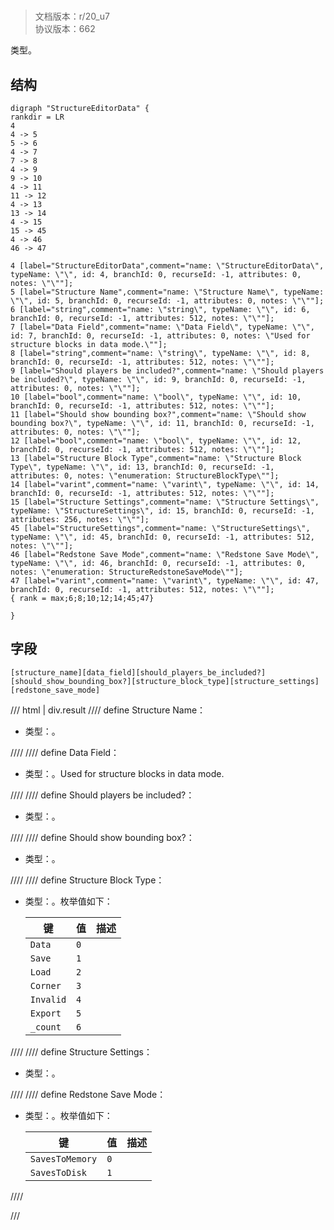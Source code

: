 # <!-- md:samp StructureEditorData -->

> 文档版本：r/20_u7<br/>协议版本：662

<!-- md:samp StructureEditorData -->类型。

## 结构

```viz
digraph "StructureEditorData" {
rankdir = LR
4
4 -> 5
5 -> 6
4 -> 7
7 -> 8
4 -> 9
9 -> 10
4 -> 11
11 -> 12
4 -> 13
13 -> 14
4 -> 15
15 -> 45
4 -> 46
46 -> 47

4 [label="StructureEditorData",comment="name: \"StructureEditorData\", typeName: \"\", id: 4, branchId: 0, recurseId: -1, attributes: 0, notes: \"\""];
5 [label="Structure Name",comment="name: \"Structure Name\", typeName: \"\", id: 5, branchId: 0, recurseId: -1, attributes: 0, notes: \"\""];
6 [label="string",comment="name: \"string\", typeName: \"\", id: 6, branchId: 0, recurseId: -1, attributes: 512, notes: \"\""];
7 [label="Data Field",comment="name: \"Data Field\", typeName: \"\", id: 7, branchId: 0, recurseId: -1, attributes: 0, notes: \"Used for structure blocks in data mode.\""];
8 [label="string",comment="name: \"string\", typeName: \"\", id: 8, branchId: 0, recurseId: -1, attributes: 512, notes: \"\""];
9 [label="Should players be included?",comment="name: \"Should players be included?\", typeName: \"\", id: 9, branchId: 0, recurseId: -1, attributes: 0, notes: \"\""];
10 [label="bool",comment="name: \"bool\", typeName: \"\", id: 10, branchId: 0, recurseId: -1, attributes: 512, notes: \"\""];
11 [label="Should show bounding box?",comment="name: \"Should show bounding box?\", typeName: \"\", id: 11, branchId: 0, recurseId: -1, attributes: 0, notes: \"\""];
12 [label="bool",comment="name: \"bool\", typeName: \"\", id: 12, branchId: 0, recurseId: -1, attributes: 512, notes: \"\""];
13 [label="Structure Block Type",comment="name: \"Structure Block Type\", typeName: \"\", id: 13, branchId: 0, recurseId: -1, attributes: 0, notes: \"enumeration: StructureBlockType\""];
14 [label="varint",comment="name: \"varint\", typeName: \"\", id: 14, branchId: 0, recurseId: -1, attributes: 512, notes: \"\""];
15 [label="Structure Settings",comment="name: \"Structure Settings\", typeName: \"StructureSettings\", id: 15, branchId: 0, recurseId: -1, attributes: 256, notes: \"\""];
45 [label="StructureSettings",comment="name: \"StructureSettings\", typeName: \"\", id: 45, branchId: 0, recurseId: -1, attributes: 512, notes: \"\""];
46 [label="Redstone Save Mode",comment="name: \"Redstone Save Mode\", typeName: \"\", id: 46, branchId: 0, recurseId: -1, attributes: 0, notes: \"enumeration: StructureRedstoneSaveMode\""];
47 [label="varint",comment="name: \"varint\", typeName: \"\", id: 47, branchId: 0, recurseId: -1, attributes: 512, notes: \"\""];
{ rank = max;6;8;10;12;14;45;47}

}

```

## 字段

```title='StructureEditorData'
[structure_name][data_field][should_players_be_included?][should_show_bounding_box?][structure_block_type][structure_settings][redstone_save_mode]
```

/// html | div.result
//// define
Structure Name：<!-- md:samp string -->

- 类型：<!-- md:samp string -->。


////
//// define
Data Field：<!-- md:samp string -->

- 类型：<!-- md:samp string -->。Used for structure blocks in data mode.


////
//// define
Should players be included?：<!-- md:samp bool -->

- 类型：<!-- md:samp bool -->。


////
//// define
Should show bounding box?：<!-- md:samp bool -->

- 类型：<!-- md:samp bool -->。


////
//// define
Structure Block Type：<!-- md:samp varint -->

- 类型：<!-- md:samp varint -->。枚举值如下：

  |键|值|描述|
  |---|---|---|
  |`Data`|`0`||
  |`Save`|`1`||
  |`Load`|`2`||
  |`Corner`|`3`||
  |`Invalid`|`4`||
  |`Export`|`5`||
  |`_count`|`6`||



////
//// define
Structure Settings：[<!-- md:samp StructureSettings -->](../types/structuresettings.md)

- 类型：<!-- md:samp StructureSettings -->。


////
//// define
Redstone Save Mode：<!-- md:samp varint -->

- 类型：<!-- md:samp varint -->。枚举值如下：

  |键|值|描述|
  |---|---|---|
  |`SavesToMemory`|`0`||
  |`SavesToDisk`|`1`||



////

///

